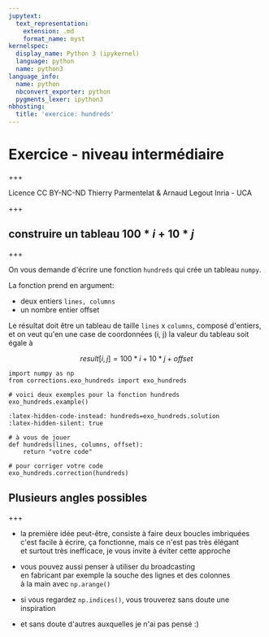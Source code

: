 ```yaml
---
jupytext:
  text_representation:
    extension: .md
    format_name: myst
kernelspec:
  display_name: Python 3 (ipykernel)
  language: python
  name: python3
language_info:
  name: python
  nbconvert_exporter: python
  pygments_lexer: ipython3
nbhosting:
  title: 'exercice: hundreds'
---
```


# Exercice - niveau intermédiaire

+++

<div class="licence">
<span>Licence CC BY-NC-ND</span>
<span>Thierry Parmentelat &amp; Arnaud Legout</span>
<span>Inria - UCA</span>
</div>

+++

## construire un tableau $100 * i + 10 * j$

+++

On vous demande d'écrire une fonction `hundreds` qui crée un tableau `numpy`.

La fonction prend en argument:

* deux entiers `lines, columns` 
* un nombre entier offset

Le résultat doit être un tableau de taille `lines` x `columns`, composé d'entiers, et on veut qu'en une case de coordonnées (i, j) la valeur du tableau soit égale à 

$$result[i, j] = 100 * i + 10 * j + offset$$

```{code-cell} ipython3
import numpy as np
from corrections.exo_hundreds import exo_hundreds

# voici deux exemples pour la fonction hundreds
exo_hundreds.example()
```

```{code-cell} ipython3
:latex-hidden-code-instead: hundreds=exo_hundreds.solution
:latex-hidden-silent: true

# à vous de jouer
def hundreds(lines, columns, offset):
    return "votre code"
```

```{code-cell} ipython3
# pour corriger votre code
exo_hundreds.correction(hundreds)
```

## Plusieurs angles possibles

+++

* la première idée peut-être, consiste à faire deux boucles imbriquées  
  c'est facile à écrire, ça fonctionne, mais ce n'est pas très élégant  
  et surtout très inefficace, je vous invite à éviter cette approche  

* vous pouvez aussi penser à utiliser du broadcasting  
  en fabricant par exemple la souche des lignes et des colonnes  
  à la main avec `np.arange()`

* si vous regardez `np.indices()`, vous trouverez sans doute une inspiration
* et sans doute d'autres auxquelles je n'ai pas pensé :)
